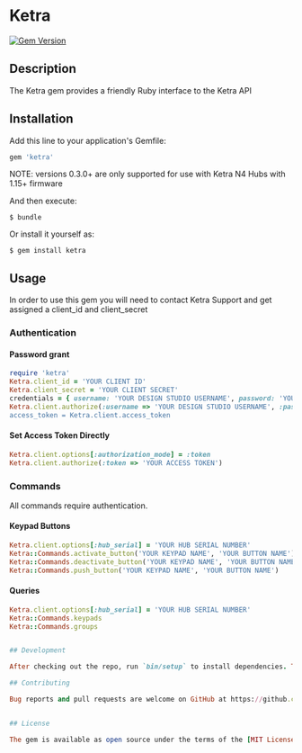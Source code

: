 # Ketra

[![Gem Version](https://badge.fury.io/rb/ketra.png)](https://badge.fury.io/rb/ketra)

## Description

The Ketra gem provides a friendly Ruby interface to the Ketra API

## Installation

Add this line to your application's Gemfile:

```ruby
gem 'ketra'
```

NOTE: versions 0.3.0+ are only supported for use with Ketra N4 Hubs with 1.15+ firmware

And then execute:

    $ bundle

Or install it yourself as:

    $ gem install ketra

## Usage

In order to use this gem you will need to contact Ketra Support and get assigned a client_id and client_secret

### Authentication

#### Password grant

```ruby
require 'ketra'
Ketra.client_id = 'YOUR CLIENT ID'
Ketra.client_secret = 'YOUR CLIENT SECRET'
credentials = { username: 'YOUR DESIGN STUDIO USERNAME', password: 'YOUR DESIGN STUDIO PASSWORD' }
Ketra.client.authorize(:username => 'YOUR DESIGN STUDIO USERNAME', :password => 'YOUR DESIGN STUDIO PASSWORD)
access_token = Ketra.client.access_token
```

#### Set Access Token Directly

```ruby
Ketra.client.options[:authorization_mode] = :token
Ketra.client.authorize(:token => 'YOUR ACCESS TOKEN')
```

### Commands

All commands require authentication.

#### Keypad Buttons

```ruby
Ketra.client.options[:hub_serial] = 'YOUR HUB SERIAL NUMBER'
Ketra::Commands.activate_button('YOUR KEYPAD NAME', 'YOUR BUTTON NAME')
Ketra::Commands.deactivate_button('YOUR KEYPAD NAME', 'YOUR BUTTON NAME')
Ketra::Commands.push_button('YOUR KEYPAD NAME', 'YOUR BUTTON NAME')
```

#### Queries

```ruby
Ketra.client.options[:hub_serial] = 'YOUR HUB SERIAL NUMBER'
Ketra::Commands.keypads
Ketra::Commands.groups


## Development

After checking out the repo, run `bin/setup` to install dependencies. Then, run `rake spec` to run the tests. You can also run `bin/console` for an interactive prompt that will allow you to experiment.

## Contributing

Bug reports and pull requests are welcome on GitHub at https://github.com/kennyjpowers/ketra. This project is intended to be a safe, welcoming space for collaboration, and contributors are expected to adhere to the [Contributor Covenant](contributor-covenant.org) code of conduct.


## License

The gem is available as open source under the terms of the [MIT License](http://opensource.org/licenses/MIT).


